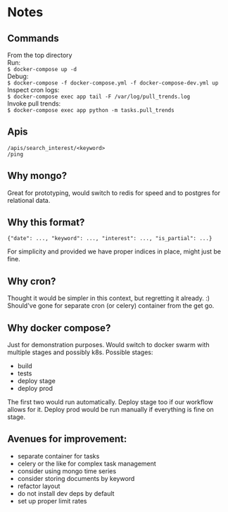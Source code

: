 
# Notes

## Commands

From the top directory  
Run:  
`$ docker-compose up -d`  
Debug:  
`$ docker-compose -f docker-compose.yml -f docker-compose-dev.yml up`  
Inspect cron logs:  
`$ docker-compose exec app tail -F /var/log/pull_trends.log`  
Invoke pull trends:  
`$ docker-compose exec app python -m tasks.pull_trends`  

## Apis

`/apis/search_interest/<keyword>`  
`/ping`  

## Why mongo?

Great for prototyping, would switch to redis for speed and to postgres for relational data.

## Why this format?

`{"date": ..., "keyword": ..., "interest": ..., "is_partial": ...}`

For simplicity and provided we have proper indices in place, might just be fine.

## Why cron?

Thought it would be simpler in this context, but regretting it already. :)
Should've gone for separate cron (or celery) container from the get go.

## Why docker compose?

Just for demonstration purposes. Would switch to docker swarm with multiple stages and possibly k8s.
Possible stages:
- build
- tests
- deploy stage
- deploy prod

The first two would run automatically. Deploy stage too if our workflow allows for it.
Deploy prod would be run manually if everything is fine on stage.

## Avenues for improvement:

- separate container for tasks
- celery or the like for complex task management
- consider using mongo time series
- consider storing documents by keyword
- refactor layout
- do not install dev deps by default
- set up proper limit rates
